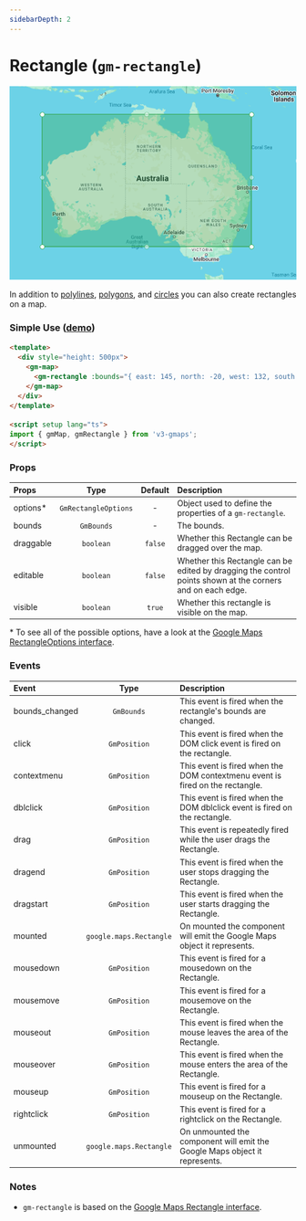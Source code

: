 ```yaml
---
sidebarDepth: 2
---
```


# Rectangle (`gm-rectangle`)

<div class="v3-gmaps-screenshot">
  <img src="../img/rectangle.png">
  <p>In addition to <a href="./polyline">polylines</a>, <a href="./polygon">polygons</a>, and <a href="./circle">circles</a> you can also create rectangles on a map.</p>
</div>

### Simple Use ([demo](https://vue-bujcvu.stackblitz.io/shapes))

```html
<template>
  <div style="height: 500px">
    <gm-map>
      <gm-rectangle :bounds="{ east: 145, north: -20, west: 132, south: -27 }" />
    </gm-map>
  </div>
</template>

<script setup lang="ts">
import { gmMap, gmRectangle } from 'v3-gmaps';
</script>
```


### Props

| Props     |         Type         | Default | Description                                                                                                |
| :-------- | :------------------: | :-----: | :--------------------------------------------------------------------------------------------------------- |
| options\* | `GmRectangleOptions` |    -    | Object used to define the properties of a `gm-rectangle`.                                                  |
| bounds    |      `GmBounds`      |    -    | The bounds.                                                                                                |
| draggable |      `boolean`       | `false` | Whether this Rectangle can be dragged over the map.                                                        |
| editable  |      `boolean`       | `false` | Whether this Rectangle can be edited by dragging the control points shown at the corners and on each edge. |
| visible   |      `boolean`       | `true`  | Whether this rectangle is visible on the map.                                                              |

\* To see all of the possible options, have a look at the [Google Maps RectangleOptions interface](https://developers.google.com/maps/documentation/javascript/reference/polygon#RectangleOptions).

### Events

| Event          |          Type           | Description                                                                   |
| :------------- | :---------------------: | :---------------------------------------------------------------------------- |
| bounds_changed |       `GmBounds`        | This event is fired when the rectangle's bounds are changed.                  |
| click          |      `GmPosition`       | This event is fired when the DOM click event is fired on the rectangle.       |
| contextmenu    |      `GmPosition`       | This event is fired when the DOM contextmenu event is fired on the rectangle. |
| dblclick       |      `GmPosition`       | This event is fired when the DOM dblclick event is fired on the rectangle.    |
| drag           |      `GmPosition`       | This event is repeatedly fired while the user drags the Rectangle.            |
| dragend        |      `GmPosition`       | This event is fired when the user stops dragging the Rectangle.               |
| dragstart      |      `GmPosition`       | This event is fired when the user starts dragging the Rectangle.              |
| mounted        | `google.maps.Rectangle` | On mounted the component will emit the Google Maps object it represents.      |
| mousedown      |      `GmPosition`       | This event is fired for a mousedown on the Rectangle.                         |
| mousemove      |      `GmPosition`       | This event is fired for a mousemove on the Rectangle.                         |
| mouseout       |      `GmPosition`       | This event is fired when the mouse leaves the area of the Rectangle.          |
| mouseover      |      `GmPosition`       | This event is fired when the mouse enters the area of the Rectangle.          |
| mouseup        |      `GmPosition`       | This event is fired for a mouseup on the Rectangle.                           |
| rightclick     |      `GmPosition`       | This event is fired for a rightclick on the Rectangle.                        |
| unmounted      | `google.maps.Rectangle` | On unmounted the component will emit the Google Maps object it represents.    |

### Notes

- `gm-rectangle` is based on the [Google Maps Rectangle interface](https://developers.google.com/maps/documentation/javascript/reference/polygon#Rectangle).
